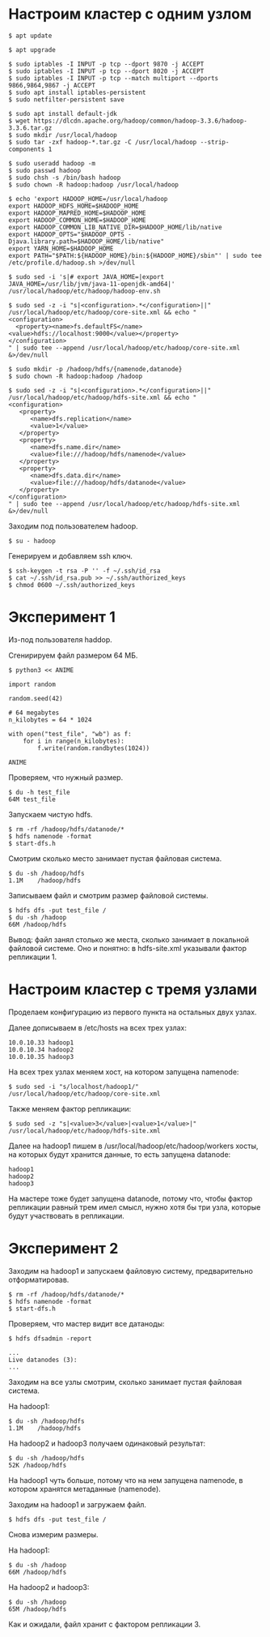 # Настроим кластер с одним узлом

```
$ apt update

$ apt upgrade

$ sudo iptables -I INPUT -p tcp --dport 9870 -j ACCEPT
$ sudo iptables -I INPUT -p tcp --dport 8020 -j ACCEPT
$ sudo iptables -I INPUT -p tcp --match multiport --dports 9866,9864,9867 -j ACCEPT
$ sudo apt install iptables-persistent
$ sudo netfilter-persistent save

$ sudo apt install default-jdk
$ wget https://dlcdn.apache.org/hadoop/common/hadoop-3.3.6/hadoop-3.3.6.tar.gz
$ sudo mkdir /usr/local/hadoop
$ sudo tar -zxf hadoop-*.tar.gz -C /usr/local/hadoop --strip-components 1

$ sudo useradd hadoop -m 
$ sudo passwd hadoop
$ sudo chsh -s /bin/bash hadoop
$ sudo chown -R hadoop:hadoop /usr/local/hadoop

$ echo 'export HADOOP_HOME=/usr/local/hadoop
export HADOOP_HDFS_HOME=$HADOOP_HOME
export HADOOP_MAPRED_HOME=$HADOOP_HOME
export HADOOP_COMMON_HOME=$HADOOP_HOME
export HADOOP_COMMON_LIB_NATIVE_DIR=$HADOOP_HOME/lib/native
export HADOOP_OPTS="$HADOOP_OPTS -Djava.library.path=$HADOOP_HOME/lib/native"
export YARN_HOME=$HADOOP_HOME
export PATH="$PATH:${HADOOP_HOME}/bin:${HADOOP_HOME}/sbin"' | sudo tee /etc/profile.d/hadoop.sh >/dev/null

$ sudo sed -i 's|# export JAVA_HOME=|export JAVA_HOME=/usr/lib/jvm/java-11-openjdk-amd64|' /usr/local/hadoop/etc/hadoop/hadoop-env.sh

$ sudo sed -z -i "s|<configuration>.*</configuration>||" /usr/local/hadoop/etc/hadoop/core-site.xml && echo "
<configuration> 
  <property><name>fs.defaultFS</name><value>hdfs://localhost:9000</value></property> 
</configuration>
" | sudo tee --append /usr/local/hadoop/etc/hadoop/core-site.xml &>/dev/null

$ sudo mkdir -p /hadoop/hdfs/{namenode,datanode}
$ sudo chown -R hadoop:hadoop /hadoop

$ sudo sed -z -i "s|<configuration>.*</configuration>||" /usr/local/hadoop/etc/hadoop/hdfs-site.xml && echo "
<configuration>
   <property>
      <name>dfs.replication</name>
      <value>1</value>
   </property>
   <property>
      <name>dfs.name.dir</name>
      <value>file:///hadoop/hdfs/namenode</value>
   </property>
   <property>
      <name>dfs.data.dir</name>
      <value>file:///hadoop/hdfs/datanode</value>
   </property>
</configuration>
" | sudo tee --append /usr/local/hadoop/etc/hadoop/hdfs-site.xml &>/dev/null
```

Заходим под пользователем hadoop.

```
$ su - hadoop
```

Генерируем и добавляем ssh ключ.

```
$ ssh-keygen -t rsa -P '' -f ~/.ssh/id_rsa
$ cat ~/.ssh/id_rsa.pub >> ~/.ssh/authorized_keys
$ chmod 0600 ~/.ssh/authorized_keys
```

# Эксперимент 1

Из-под пользователя haddop.

Сгенирируем файл размером 64 МБ.

```
$ python3 << ANIME

import random

random.seed(42)

# 64 megabytes
n_kilobytes = 64 * 1024

with open("test_file", "wb") as f:
    for i in range(n_kilobytes):
        f.write(random.randbytes(1024))

ANIME
```

Проверяем, что нужный размер.

```
$ du -h test_file
64M	test_file
```


Запускаем чистую hdfs.

```
$ rm -rf /hadoop/hdfs/datanode/*
$ hdfs namenode -format
$ start-dfs.h
```

Смотрим сколько место занимает пустая файловая система.

```
$ du -sh /hadoop/hdfs
1.1M	/hadoop/hdfs
```

Записываем файл и смотрим размер файловой системы.

```
$ hdfs dfs -put test_file /
$ du -sh /hadoop
66M	/hadoop/hdfs
```

Вывод: файл занял столько же места, сколько занимает в локальной файловой системе. Оно и понятно: в hdfs-site.xml указывали фактор репликации 1.

# Настроим кластер с тремя узлами

Проделаем конфигурацию из первого пункта на остальных двух узлах.

Далее дописываем в /etc/hosts на всех трех узлах:

```
10.0.10.33 hadoop1
10.0.10.34 hadoop2
10.0.10.35 hadoop3
```

На всех трех узлах меняем хост, на котором запущена namenode:

```
$ sudo sed -i "s/localhost/hadoop1/" /usr/local/hadoop/etc/hadoop/core-site.xml
```

Также меняем фактор репликации:

```
$ sudo sed -z "s|<value>3</value>|<value>1</value>|" /usr/local/hadoop/etc/hadoop/hdfs-site.xml
```

Далее на hadoop1 пишем в /usr/local/hadoop/etc/hadoop/workers хосты, на которых будут хранится данные, то есть запущена datanode:

```
hadoop1
hadoop2
hadoop3
```

На мастере тоже будет запущена datanode, потому что, чтобы фактор репликации равный трем имел смысл, нужно хотя бы три узла, которые будут участвовать в репликации.

# Эксперимент 2

Заходим на hadoop1 и запускаем файловую систему, предварительно отформатировав.

```
$ rm -rf /hadoop/hdfs/datanode/*
$ hdfs namenode -format
$ start-dfs.h
```

Проверяем, что мастер видит все датаноды:

```
$ hdfs dfsadmin -report

...
Live datanodes (3):
...
```

Заходим на все узлы смотрим, сколько занимает пустая файловая система.

На hadoop1:

```
$ du -sh /hadoop/hdfs
1.1M	/hadoop/hdfs
```

На hadoop2 и hadoop3 получаем одинаковый результат:

```
$ du -sh /hadoop/hdfs
52K	/hadoop/hdfs
```

На hadoop1 чуть больше, потому что на нем запущена namenode, в котором хранятся метаданные (namenode).

Заходим на hadoop1 и загружаем файл.

```
$ hdfs dfs -put test_file /
```

Снова измерим размеры.

На hadoop1:

```
$ du -sh /hadoop
66M	/hadoop/hdfs
```

На hadoop2 и hadoop3:

```
$ du -sh /hadoop
65M	/hadoop/hdfs
```

Как и ожидали, файл хранит с фактором репликации 3.

